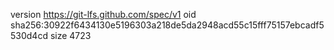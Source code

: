 version https://git-lfs.github.com/spec/v1
oid sha256:30922f6434130e5196303a218de5da2948acd55c15fff75157ebcadf5530d4cd
size 4723
